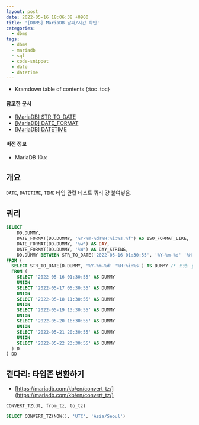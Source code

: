 ```yaml
---
layout: post
date: 2022-05-16 18:06:38 +0900
title: '[DBMS] MariaDB 날짜/시간 확인'
categories:
  - dbms
tags:
  - dbms
  - mariadb
  - sql
  - code-snippet
  - date
  - datetime
---
```


* Kramdown table of contents
{:toc .toc}

#### 참고한 문서

- [\[MariaDB\] STR_TO_DATE](https://mariadb.com/kb/en/str_to_date/)
- [\[MariaDB\] DATE_FORMAT](https://mariadb.com/kb/en/date_format/)
- [\[MariaDB\] DATETIME](https://mariadb.com/kb/en/datetime/)

#### 버전 정보

- MariaDB 10.x

## 개요

`DATE`, `DATETIME`, `TIME` 타입 관련 테스트 쿼리 걍 붙여넣음.

## 쿼리

```sql
SELECT
    DD.DUMMY,
    DATE_FORMAT(DD.DUMMY, '%Y-%m-%dT%H:%i:%s.%f') AS ISO_FORMAT_LIKE,
    DATE_FORMAT(DD.DUMMY, '%w') AS DAY,
    DATE_FORMAT(DD.DUMMY, '%W') AS DAY_STRING,
    DD.DUMMY BETWEEN STR_TO_DATE('2022-05-16 01:30:55', '%Y-%m-%d' '%H:%i:%s') AND STR_TO_DATE('2022-05-17 05:30:55', '%Y-%m-%d' '%H:%i:%s')
FROM (
  SELECT STR_TO_DATE(D.DUMMY, '%Y-%m-%d' '%H:%i:%s') AS DUMMY /* 포맷: yyyy-MM-dd HH:mm:dd */
  FROM (
    SELECT '2022-05-16 01:30:55' AS DUMMY
    UNION
    SELECT '2022-05-17 05:30:55' AS DUMMY
    UNION
    SELECT '2022-05-18 11:30:55' AS DUMMY
    UNION
    SELECT '2022-05-19 13:30:55' AS DUMMY
    UNION
    SELECT '2022-05-20 16:30:55' AS DUMMY
    UNION
    SELECT '2022-05-21 20:30:55' AS DUMMY
    UNION
    SELECT '2022-05-22 23:30:55' AS DUMMY
  ) D
) DD
```

## 곁다리: 타임존 변환하기

- [https://mariadb.com/kb/en/convert_tz/](https://mariadb.com/kb/en/convert_tz/)

```
CONVERT_TZ(dt, from_tz, to_tz)
```

```sql
SELECT CONVERT_TZ(NOW(), 'UTC', 'Asia/Seoul')
```

